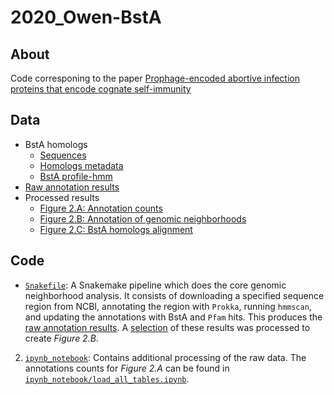 # 2020_Owen-BstA

## About
Code corresponing to the paper [Prophage-encoded abortive infection proteins that encode cognate self-immunity]()

## Data
- BstA homologs
  - [Sequences](https://github.com/baymlab/2020_Owen-BstA/blob/master/data/BstAhomologs/bsta_homologs.faa)
  - [Homologs metadata](https://github.com/baymlab/2020_Owen-BstA/blob/master/data/BstAhomologs/bsta_homologs.tsv) <!--TO_DO-->
  - [BstA profile-hmm](https://github.com/baymlab/2020_Owen-BstA/blob/master/data/BstAhomologs/bsta.hmm)
- [Raw annotation results]() <!--TO_DO: Zenodo?-->
- Processed results
  - [Figure 2.A: Annotation counts](https://github.com/baymlab/2020_Owen-BstA/tree/master/data/results/2A) <!--TO_DO: annot tables and counts-->
  - [Figure 2.B: Annotation of genomic neighborhoods](https://github.com/baymlab/2020_Owen-BstA/tree/master/data/results/2B)
  - [Figure 2.C: BstA homologs alignment](https://github.com/baymlab/2020_Owen-BstA/tree/master/data/results/2C)

## Code
- [`Snakefile`](https://github.com/baymlab/2020_Owen-BstA/blob/master/Snakefile): A Snakemake pipeline which does the core genomic neighborhood analysis. It consists of downloading a specified sequence region from NCBI, annotating the region with `Prokka`, running `hmmscan`, and updating the annotations with BstA and `Pfam` hits. This produces the [raw annotation results](TO_DO). A [selection](https://github.com/baymlab/2020_Owen-BstA/blob/master/data/results/2B/selected_genomic_neighborhoods.tsv) of these results was processed to create *Figure 2.B*.
2. [`ipynb_notebook`](https://github.com/baymlab/2020_Owen-BstA/tree/601ce14f9d81d701d49e474615e261b4d5f28230/ipynb_notebook): Contains additional processing of the raw data. The annotations counts for *Figure 2.A* can be found in [`ipynb_notebook/load_all_tables.ipynb`](https://github.com/baymlab/2020_Owen-BstA/blob/601ce14f9d81d701d49e474615e261b4d5f28230/ipynb_notebook/load_all_tables.ipynb).
